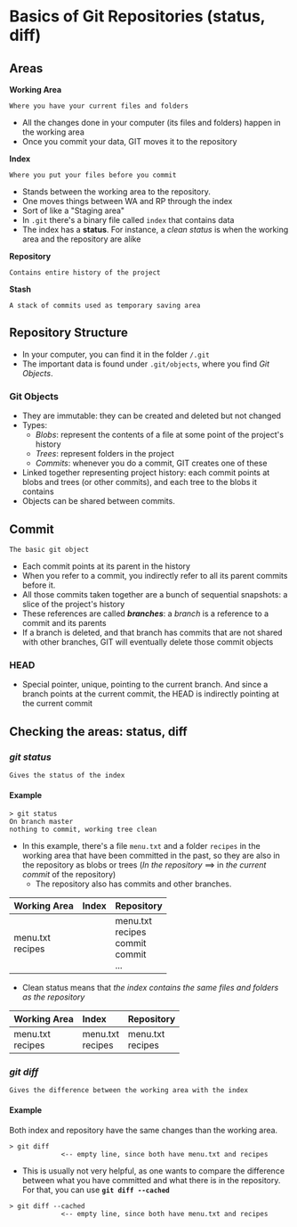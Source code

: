 # Basics of Git Repositories (status, diff)

## Areas

**Working Area**

	Where you have your current files and folders

* All the changes done in your computer (its files and folders) happen in the working area
* Once you commit your data, GIT moves it to the repository

**Index**

	Where you put your files before you commit

* Stands between the working area to the repository. 
* One moves things between WA and RP through the index
* Sort of like a "Staging area"
* In `.git` there's a binary file called `index` that contains data
* The index has a **status**. For instance, a _clean status_ is when the working area and the repository are alike

**Repository**
	
	Contains entire history of the project
    
**Stash**

	A stack of commits used as temporary saving area

## Repository Structure

* In your computer, you can find it in the folder `/.git`
* The important data is found under `.git/objects`, where you find *Git Objects*.

### Git Objects

* They are immutable: they can be created and deleted but not changed  
* Types:
  - *Blobs*: represent the contents of a file at some point of the project's history
  - *Trees*: represent folders in the project
  - *Commits*: whenever you do a commit, GIT creates one of these	
* Linked together representing project history: each commit points at blobs and trees (or other commits), and each tree to the blobs it contains
* Objects can be shared between commits.

## Commit
	
	The basic git object

* Each commit points at its parent in the history
* When you refer to a commit, you indirectly refer to all its parent commits before it.
* All those commits taken together are a bunch of sequential snapshots: a slice of the project's history
* These references are called ***branches***: a *branch* is a reference to a commit and its parents
* If a branch is deleted, and that branch has commits that are not shared with other branches, GIT will eventually delete those commit objects

### HEAD

* Special pointer, unique, pointing to the current branch. And since a branch points at the current commit, the HEAD is indirectly pointing at the current commit

## Checking the areas: status, diff

### *git status*

	Gives the status of the index

#### Example

````
> git status
On branch master
nothing to commit, working tree clean
````

* In this example, there's a file `menu.txt` and a folder `recipes` in the working area that have been committed in the past, so they are also in the repository as blobs or trees (*In the repository* ==> in *the current commit* of the repository)
  * The repository also has commits and other branches.

|**Working Area**|**Index**|**Repository**|
|:---|:---|:---|
|menu.txt <br>recipes | | menu.txt <br>recipes<br>commit<br>commit<br>... |

* Clean status means that *the index contains the same files and folders as the repository* 

|**Working Area**|**Index**|**Repository**|
|:---|:---|:---|
|menu.txt <br>recipes | menu.txt <br>recipes | menu.txt <br>recipes|


### *git diff*

	Gives the difference between the working area with the index

#### Example

Both index and repository have the same changes than the working area.

````
> git diff
             <-- empty line, since both have menu.txt and recipes
````

* This is usually not very helpful, as one wants to compare the difference between what you have committed and what there is in the repository. For that, you can use **`git diff --cached`**

````
> git diff --cached
             <-- empty line, since both have menu.txt and recipes
````

